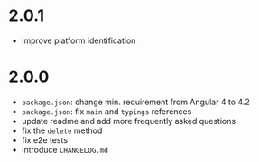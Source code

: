 # 2.0.1
- improve platform identification

# 2.0.0
- `package.json`: change min. requirement from Angular 4 to 4.2
- `package.json`: fix `main` and `typings` references
- update readme and add more frequently asked questions
- fix the `delete` method
- fix e2e tests
- introduce `CHANGELOG.md`
